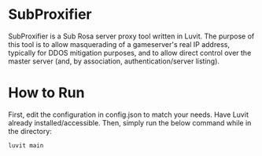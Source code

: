 # SubProxifier
SubProxifier is a Sub Rosa server proxy tool written in Luvit. The purpose of this tool is to allow masquerading of a gameserver's real IP address, typically for DDOS mitigation purposes, and to allow direct control over the master server (and, by association, authentication/server listing).
# How to Run
First, edit the configuration in config.json to match your needs. Have Luvit already installed/accessible. Then, simply run the below command while in the directory:
```
luvit main
```